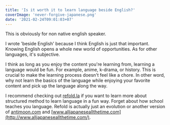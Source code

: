 ```yaml
---
title: 'Is it worth it to learn language beside English?'
coverImage: 'never-forgive-japanese.png'
date: '2021-02-24T09:01:03+07'
---
```


This is obviously for non native english speaker.

I wrote 'beside English' because I think English is just that important. Knowing English opens a whole new world of opportunities. As for other languages, it's subjective.

I think as long as you enjoy the content you're learning from, learning a language would be fun. For example, anime, k-drama, or history. This is crucial to make the learning process doesn't feel like a chore. In other word, why not learn the basics of the language while enjoying your favorite content and pick up the language along the way.

I recommend checking out [refold.la](https://refold.la/) if you want to learn more about structured method to learn language in a fun way. Forget about how school teaches you language. Refold is actually just an evolution or another version of [antimoon.com](http://www.antimoon.com/) and [www.alljapaneseallthetime.com](http://www.alljapaneseallthetime.com/).